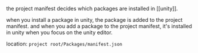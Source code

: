 the project manifest decides which packages are installed in [[unity]].

when you install a package in unity, the package is added to the project manifest.
and when you add a package to the project manifest, it's installed in unity when you focus on the unity editor.

location: `project root/Packages/manifest.json`

